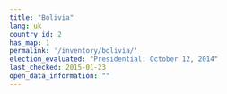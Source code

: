 ```yaml
---
title: "Bolivia"
lang: uk
country_id: 2
has_map: 1
permalink: '/inventory/bolivia/'
election_evaluated: "Presidential: October 12, 2014"
last_checked: 2015-01-23
open_data_information: ""
---
```


